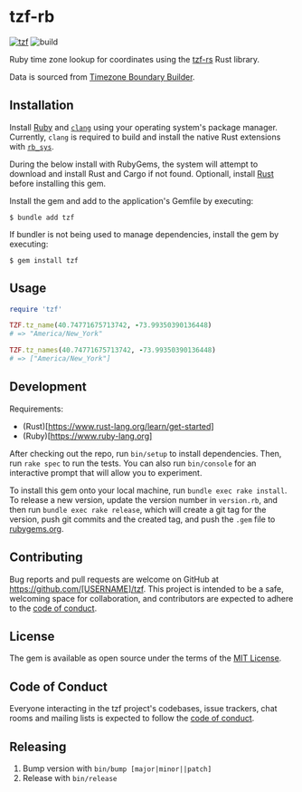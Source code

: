 # tzf-rb

[![tzf](https://badge.fury.io/rb/tzf.svg)](https://badge.fury.io/rb/tzf)
![build](https://github.com/HarlemSquirrel/tzf-rb/actions/workflows/main.yml/badge.svg)

Ruby time zone lookup for coordinates using the [tzf-rs](https://github.com/ringsaturn/tzf-rs) Rust library.

Data is sourced from [Timezone Boundary Builder](https://github.com/evansiroky/timezone-boundary-builder).

## Installation

Install [Ruby](https://www.ruby-lang.org/en/) and [`clang`](https://clang.llvm.org/) using your operating system's package manager. Currently, `clang` is required to build and install the native Rust extensions with [`rb_sys`](https://github.com/oxidize-rb/rb-sys).

During the below install with RubyGems, the system will attempt to download and install Rust and Cargo if not found. Optionall, install [Rust](https://www.rust-lang.org/) before installing this gem.

Install the gem and add to the application's Gemfile by executing:

    $ bundle add tzf

If bundler is not being used to manage dependencies, install the gem by executing:

    $ gem install tzf

## Usage

```rb
require 'tzf'

TZF.tz_name(40.74771675713742, -73.99350390136448)
# => "America/New_York"

TZF.tz_names(40.74771675713742, -73.99350390136448)
# => ["America/New_York"]
```

## Development

Requirements:

- (Rust)[https://www.rust-lang.org/learn/get-started]
- (Ruby)[https://www.ruby-lang.org]

After checking out the repo, run `bin/setup` to install dependencies. Then, run `rake spec` to run the tests. You can also run `bin/console` for an interactive prompt that will allow you to experiment.

To install this gem onto your local machine, run `bundle exec rake install`. To release a new version, update the version number in `version.rb`, and then run `bundle exec rake release`, which will create a git tag for the version, push git commits and the created tag, and push the `.gem` file to [rubygems.org](https://rubygems.org).

## Contributing

Bug reports and pull requests are welcome on GitHub at https://github.com/[USERNAME]/tzf. This project is intended to be a safe, welcoming space for collaboration, and contributors are expected to adhere to the [code of conduct](https://github.com/[USERNAME]/tzf/blob/main/CODE_OF_CONDUCT.md).

## License

The gem is available as open source under the terms of the [MIT License](https://opensource.org/licenses/MIT).

## Code of Conduct

Everyone interacting in the tzf project's codebases, issue trackers, chat rooms and mailing lists is expected to follow the [code of conduct](https://github.com/[USERNAME]/tzf/blob/main/CODE_OF_CONDUCT.md).

## Releasing

1. Bump version with `bin/bump [major|minor||patch]`
2. Release with `bin/release`
